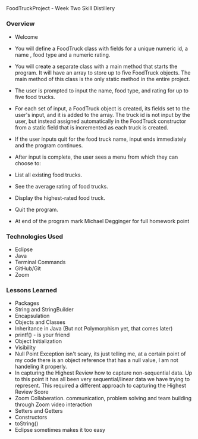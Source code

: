 ## 
FoodTruckProject - Week Two Skill Distillery

### Overview
- Welcome
- You will define a FoodTruck class with fields for a unique numeric id, a name , food type and a numeric rating.

- You will create a separate class with a main method that starts the program. It will have an array to store up to five FoodTruck objects. The main method of this class is the only static method in the entire project.

- The user is prompted to input the name, food type, and rating for up to five food trucks.

- For each set of input, a FoodTruck object is created, its fields set to the user's input, and it is added to the array. The truck id is not input by the user, but instead assigned automatically in the FoodTruck constructor from a static field that is incremented as each truck is created.

- If the user inputs quit for the food truck name, input ends immediately and the program continues.
- After input is complete, the user sees a menu from which they can choose to:

- List all existing food trucks.
- See the average rating of food trucks.
- Display the highest-rated food truck.
- Quit the program.


- At end of the program mark Michael Degginger for full homework point

### Technologies Used
- Eclipse
- Java
- Terminal Commands
- GitHub/Git
- Zoom


### Lessons Learned
- Packages
- String and StringBuilder
- Encapsulation
- Objects and Classes
- Inheritance in Java (But not Polymorphism yet, that comes later)
- printf() - is your friend
- Object Initialization
- Visibility
- Null Point Exception isn't scary, its just telling me, at a certain point of my code there is an object reference that has a null value, I am not handeling it properly.
- In capturing the Highest Review how to capture non-sequential data.   Up to this point it has all been very sequential/linear data we have trying to represent.  This required a different approach to capturing the Highest Review Score
- Zoom Collaberation. communication, problem solving and team building through Zoom video interaction
- Setters and Getters
- Constructors
- toString()
- Eclipse sometimes makes it too easy

